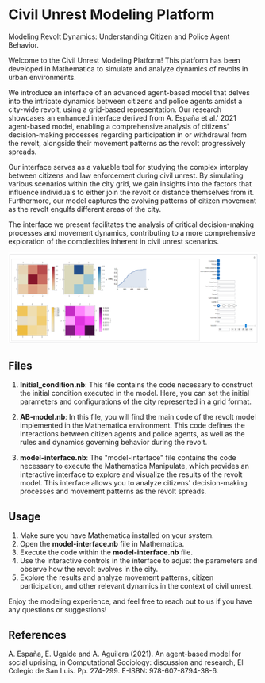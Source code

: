 # Civil Unrest Modeling Platform
Modeling Revolt Dynamics: Understanding Citizen and Police Agent Behavior.

Welcome to the Civil Unrest Modeling Platform! This platform has been developed in Mathematica to simulate and analyze dynamics of revolts in urban environments. 

We introduce an interface of an advanced agent-based model that delves into the intricate dynamics between citizens and police agents amidst a city-wide revolt, using a grid-based representation. Our research showcases an enhanced interface derived from A. España et al.' 2021 agent-based model, enabling a comprehensive analysis of citizens' decision-making processes regarding participation in or withdrawal from the revolt, alongside their movement patterns as the revolt progressively spreads.

Our interface serves as a valuable tool for studying the complex interplay between citizens and law enforcement during civil unrest. By simulating various scenarios within the city grid, we gain insights into the factors that influence individuals to either join the revolt or distance themselves from it. Furthermore, our model captures the evolving patterns of citizen movement as the revolt engulfs different areas of the city.

The interface we present facilitates the analysis of critical decision-making processes and movement dynamics, contributing to a more comprehensive exploration of the complexities inherent in civil unrest scenarios.

![image info](InterfazABM.png)

## Files

1. **Initial_condition.nb**: This file contains the code necessary to construct the initial condition executed in the model. Here, you can set the initial parameters and configurations of the city represented in a grid format.

2. **AB-model.nb**: In this file, you will find the main code of the revolt model implemented in the Mathematica environment. This code defines the interactions between citizen agents and police agents, as well as the rules and dynamics governing behavior during the revolt.

3. **model-interface.nb**: The "model-interface" file contains the code necessary to execute the Mathematica Manipulate, which provides an interactive interface to explore and visualize the results of the revolt model. This interface allows you to analyze citizens' decision-making processes and movement patterns as the revolt spreads.

## Usage

1. Make sure you have Mathematica installed on your system.
2. Open the **model-interface.nb** file in Mathematica.
3. Execute the code within the **model-interface.nb** file.
4. Use the interactive controls in the interface to adjust the parameters and observe how the revolt evolves in the city.
5. Explore the results and analyze movement patterns, citizen participation, and other relevant dynamics in the context of civil unrest.

Enjoy the modeling experience, and feel free to reach out to us if you have any questions or suggestions!

## References

A. España, E. Ugalde and A. Aguilera (2021). An agent-based model for social uprising, in Computational Sociology: discussion and research, El Colegio de San Luis. Pp. 274-299. E-ISBN: 978-607-8794-38-6.


